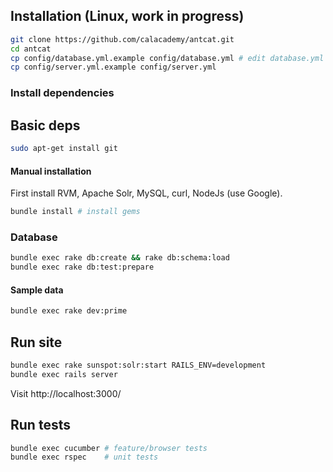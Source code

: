 ## Installation (Linux, work in progress)

```bash
git clone https://github.com/calacademy/antcat.git
cd antcat
cp config/database.yml.example config/database.yml # edit database.yml
cp config/server.yml.example config/server.yml
```

### Install dependencies
## Basic deps
```bash
sudo apt-get install git
```

#### Manual installation
First install RVM, Apache Solr, MySQL, curl, NodeJs (use Google).

```bash
bundle install # install gems
```
### Database
```bash
bundle exec rake db:create && rake db:schema:load
bundle exec rake db:test:prepare
```

#### Sample data
```bash
bundle exec rake dev:prime
```

## Run site
```bash
bundle exec rake sunspot:solr:start RAILS_ENV=development
bundle exec rails server
```

Visit http://localhost:3000/

## Run tests
```bash
bundle exec cucumber # feature/browser tests
bundle exec rspec    # unit tests
```